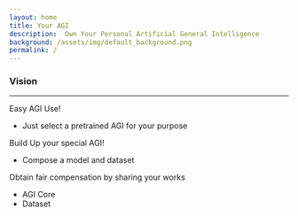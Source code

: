 ```yaml
---
layout: home
title: Your AGI
description:  Own Your Personal Artificial General Intelligence
background: /assets/img/default_background.png
permalink: /
---
```

### Vision ### 
---
Easy AGI Use!
- Just select a pretrained AGI for your purpose

Build Up your special AGI!
- Compose a model and dataset 

Obtain fair compensation by sharing your works
- AGI Core 
- Dataset

